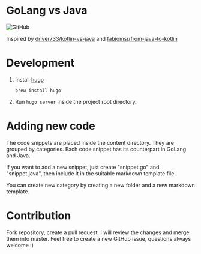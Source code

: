 # GoLang vs Java
![GitHub](https://img.shields.io/github/license/adikm/golang-vs-java)

Inspired by [driver733/kotlin-vs-java](https://github.com/driver733/kotlin-vs-java) and [fabiomsr/from-java-to-kotlin](https://github.com/fabiomsr/from-java-to-kotlin)

# Development

1. Install [hugo](https://gohugo.io/getting-started/quick-start/)

    `brew install hugo`
2. Run `hugo server` inside the project root directory.

# Adding new code
The code snippets are placed inside the content directory. They are grouped by categories. Each code snippet has its counterpart in GoLang and Java.

If you want to add a new snippet, just create "snippet.go" and "snippet.java", then include it in the suitable markdown template file.

You can create new category by creating a new folder and a new markdown template.

# Contribution
Fork repository, create a pull request. I will review the changes and merge them into master.
Feel free to create a new GitHub issue, questions always welcome :)
